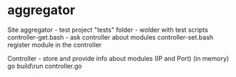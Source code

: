 # aggregator
Site aggregator - test project
"tests" folder - wolder with test scripts
controller-get.bash - ask controller about modules
controller-set.bash register module in the controller

Controller -  store and provide info about modules (IP and Port) (in memory)
go build\run controller.go
